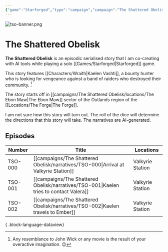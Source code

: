 ```yaml
---
{"game":"Starforged","type":"campaign","campaign":"The Shattered Obelisk","name":"The Shattered Obelisk","character":"[[Wraith|Wraith]]","aliases":["TSO"],"cssclasses":["wide","starforged"],"locations":null,"dg-publish":true,"title":"The Shattered Obelisk","dg-path":"campaigns/the-shattered-obelisk.md","dg-note-icon":"starforged","permalink":"/campaigns/the-shattered-obelisk/","contentClasses":"wide starforged","dgPassFrontmatter":true,"noteIcon":"starforged"}
---
```


![tso-banner.png](/img/user/campaigns/The%20Shattered%20Obelisk/images/tso-banner.png)

# The Shattered Obelisk


**The Shattered Obelisk** is an episodic serialised story that I am co-creating with AI tools while playing a solo [[Games/Starforged\|Starforged]] game. 
 
This story features [[Characters/Wraith\|Kaelen Vashti]], a bounty hunter who is looking for vengeance against a band of raiders who destroyed their community. [^jw]

The story starts off in [[campaigns/The Shattered Obelisk/locations/The Ebon Maw\|The Ebon Maw]] sector of the Outlands region of the [[Locations/The Forge\|The Forge]].
 
I am not sure how this story will turn out. The roll of the dice will determine the directions that this story will take. The narratives are AI-generated.

[^jw]: Any resemblance to John Wick or any movie is the result of your overactive imagination. 😉 

## Episodes

| Number  | Title                                                                                     | Locations        |
| ------- | ----------------------------------------------------------------------------------------- | ---------------- |
| TSO-000 | [[campaigns/The Shattered Obelisk/narratives/TSO-000\|Arrival at Valkyrie Station]]    | Valkyrie Station |
| TSO-001 | [[campaigns/The Shattered Obelisk/narratives/TSO-001\|Kaelen tries to contact Valera]] | Valkyrie Station |
| TSO-002 | [[campaigns/The Shattered Obelisk/narratives/TSO-002\|Kaelen travels to Ember]]        | Valkyrie Station |

{ .block-language-dataview}





